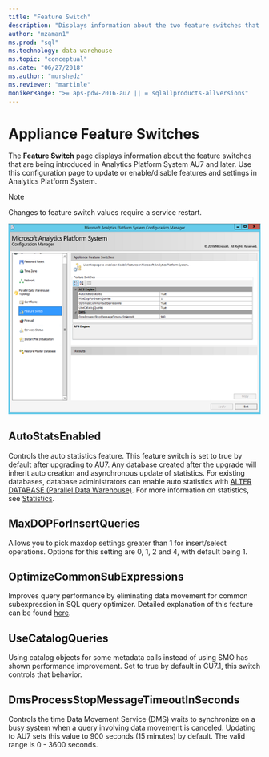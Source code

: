 ```yaml
---
title: "Feature Switch"
description: "Displays information about the two feature switches that are introduced in Analytics Platform System AU7."
author: "mzaman1"
ms.prod: "sql"
ms.technology: data-warehouse
ms.topic: "conceptual"
ms.date: "06/27/2018"
ms.author: "murshedz"
ms.reviewer: "martinle"
monikerRange: ">= aps-pdw-2016-au7 || = sqlallproducts-allversions"
---
```


# Appliance Feature Switches

The **Feature Switch** page displays information about the feature switches that are being introduced in Analytics Platform System AU7 and later. Use this configuration page to update or enable/disable features and settings in Analytics Platform System.

> [!NOTE]
> Changes to feature switch values require a service restart.

![DWConfig Appliance Feature Switch](media/feature-switch/SQL_Server_PDW_DWConfig_feature_switch.png "DWConfig Appliance Feature Switch")

## AutoStatsEnabled

Controls the auto statistics feature. This feature switch is set to true by default after upgrading to AU7. Any database created after the upgrade will inherit auto creation and asynchronous update of statistics. For existing databases, database administrators can enable auto statistics with [ALTER DATABASE (Parallel Data Warehouse)](../t-sql/statements/alter-database-transact-sql.md?tabs=sqlpdw). For more information on statistics, see [Statistics](../relational-databases/statistics/statistics.md).

## MaxDOPForInsertQueries

Allows you to pick maxdop settings greater than 1 for insert/select operations. Options for this setting are 0, 1, 2 and 4, with default being 1.

## OptimizeCommonSubExpressions

Improves query performance by eliminating data movement for common subexpression in SQL query optimizer. Detailed explanation of this feature can be found [here](common-sub-expression-elimination.md).

## UseCatalogQueries

Using catalog objects for some metadata calls instead of using SMO has shown performance improvement. Set to true by default in CU7.1, this switch controls that behavior.

## DmsProcessStopMessageTimeoutInSeconds

Controls the time Data Movement Service (DMS) waits to synchronize on a busy system when a query involving data movement is canceled. Updating to AU7 sets this value to 900 seconds (15 minutes) by default. The valid range is 0 - 3600 seconds.
